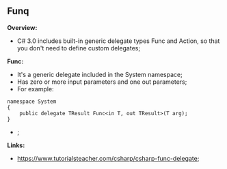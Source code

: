 ## Funq

**Overview:**

- C# 3.0 includes built-in generic delegate types Func and Action, so that you don't need to define custom delegates;

**Func:**

- It's a generic delegate included in the System namespace;
- Has zero or more input parameters and one out parameters;
- For example:
```
namespace System
{    
    public delegate TResult Func<in T, out TResult>(T arg);
}

```
- ;

**Links:**

- https://www.tutorialsteacher.com/csharp/csharp-func-delegate;
